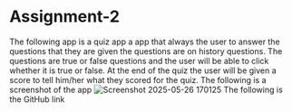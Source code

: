 # Assignment-2
The following app is a quiz app a app that always the user to answer the questions that they are given the questions are on history questions. The questions are true or false questions and the user will be able to click whether it is true or false. At the end of the quiz the user will be given a score to tell him/her what they scored for the quiz.
The following is a screenshot of the app
![Screenshot 2025-05-26 170125](https://github.com/user-attachments/assets/807cd513-695d-44ec-8d20-94b1ba4bee74)
The following is the GitHub link
